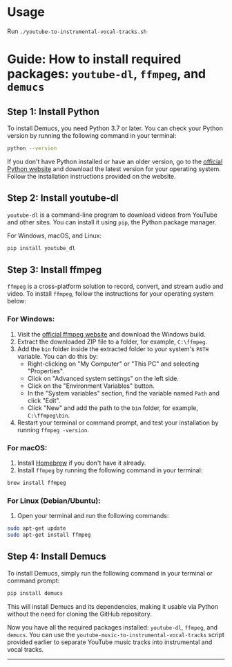 # Usage
Run `./youtube-to-instrumental-vocal-tracks.sh`

# Guide: How to install required packages: `youtube-dl`, `ffmpeg`, and `demucs`

## Step 1: Install Python

To install Demucs, you need Python 3.7 or later. You can check your Python version by running the following command in your terminal:

```bash
python --version
```

If you don't have Python installed or have an older version, go to the [official Python website](https://www.python.org/downloads/) and download the latest version for your operating system. Follow the installation instructions provided on the website.

## Step 2: Install youtube-dl

`youtube-dl` is a command-line program to download videos from YouTube and other sites. You can install it using `pip`, the Python package manager.

For Windows, macOS, and Linux:

```bash
pip install youtube_dl
```

## Step 3: Install ffmpeg

`ffmpeg` is a cross-platform solution to record, convert, and stream audio and video. To install `ffmpeg`, follow the instructions for your operating system below:

### For Windows:

1. Visit the [official ffmpeg website](https://ffmpeg.org/download.html) and download the Windows build.
2. Extract the downloaded ZIP file to a folder, for example, `C:\ffmpeg`.
3. Add the `bin` folder inside the extracted folder to your system's `PATH` variable. You can do this by:
   - Right-clicking on "My Computer" or "This PC" and selecting "Properties".
   - Click on "Advanced system settings" on the left side.
   - Click on the "Environment Variables" button.
   - In the "System variables" section, find the variable named `Path` and click "Edit".
   - Click "New" and add the path to the `bin` folder, for example, `C:\ffmpeg\bin`.
4. Restart your terminal or command prompt, and test your installation by running `ffmpeg -version`.

### For macOS:

1. Install [Homebrew](https://brew.sh/) if you don't have it already.
2. Install `ffmpeg` by running the following command in your terminal:

```bash
brew install ffmpeg
```

### For Linux (Debian/Ubuntu):

1. Open your terminal and run the following commands:

```bash
sudo apt-get update
sudo apt-get install ffmpeg
```

## Step 4: Install Demucs

To install Demucs, simply run the following command in your terminal or command prompt:

```bash
pip install demucs
```

This will install Demucs and its dependencies, making it usable via Python without the need for cloning the GitHub repository.

Now you have all the required packages installed: `youtube-dl`, `ffmpeg`, and `demucs`. You can use the `youtube-music-to-instrumental-vocal-tracks` script provided earlier to separate YouTube music tracks into instrumental and vocal tracks.

---